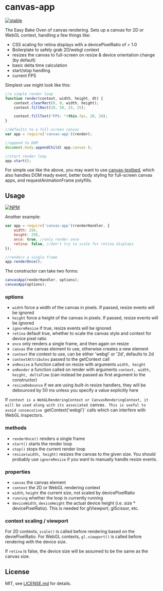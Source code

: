 # canvas-app

[![stable](http://badges.github.io/stability-badges/dist/stable.svg)](http://github.com/badges/stability-badges)

The Easy Bake Oven of canvas rendering. Sets up a canvas for 2D or WebGL context, handling a few things like:

- CSS scaling for retina displays with a devicePixelRatio of > 1.0
- Boilerplate to safely grab 2D/webgl context
- resizes the canvas to full-screen on resize & device orientation change (by default)
- basic delta time calculation
- start/stop handling
- current FPS

Simplest use might look like this:

```js
//a simple render loop
function render(context, width, height, dt) {
	context.clearRect(0, 0, width, height);
	context.fillRect(20, 50, 25, 25);

	context.fillText("FPS: "+this.fps, 20, 20);
}

//defaults to a full-screen canvas
var app = require('canvas-app')(render);

//append to DOM
document.body.appendChild( app.canvas );

//start render loop
app.start();
```

For simple use like the above, you may want to use [canvas-testbed](https://github.com/mattdesl/canvas-testbed), which also handles DOM ready event, better body styling for full-screen canvas apps, and requestAnimationFrame polyfills.

## Usage

[![NPM](https://nodei.co/npm/canvas-app.png)](https://nodei.co/npm/canvas-app/)

Another example:

```js
var app = require('canvas-app')(renderHandler, {
	width: 256,
	height: 256,
	once: true, //only render once
	retina: false, //don't try to scale for retina displays
});

//renders a single frame
app.renderOnce();
```

The constructor can take two forms:

```js
canvasApp(renderHandler, options);
canvasApp(options);
```

### options

- `width` force a width of the canvas in pixels. If passed, resize events will be ignored
- `height` force a height of the canvas in pixels. If passed, resize events will be ignored
- `ignoreResize` if true, resize events will be ignored
- `retina` default true, whether to scale the canvas style and context for device pixel ratio
- `once` only renders a single frame, and then again on resize
- `canvas` the canvas element to use, otherwise creates a new element
- `context` the context to use, can be either 'webgl' or '2d', defaults to 2d
- `contextAttributes` passed to the getContext call
- `onResize` a function called on resize with arguments `width, height`
- `onRender` a function called on render with arguments `context, width, height, deltaTime` (can instead be passed as first argument to the constructor)
- `resizeDebounce` if we are using built-in resize handlers, they will be debounced by 50 ms unless you specify a value explicitly here

If `context is a WebGLRenderingContext or CanvasRenderingContext, it will be used along with its associated `canvas`. This is useful to avoid consecutive `getContext('webgl')` calls which can interfere with WebGL inspectors. 

### methods

- `renderOnce()` renders a single frame
- `start()` starts the render loop
- `stop()` stops the current render loop
- `resize(width, height)` resizes the canvas to the given size. You should probably use `ignoreResize` if you want to manually handle resize events.

### properties

- `canvas` the canvas element
- `context` the 2D or WebGL rendering context
- `width`, `height` the current size, not scaled by devicePixelRatio
- `running` whether the loop is currently running
- `deviceWidth`, `deviceHeight` the actual device height (i.e. size * devicePixelRatio). This is needed for glViewport, glScissor, etc.

### context scaling / viewport

For 2D contexts, `scale()` is called before rendering based on the deviePixelRatio. For WebGL contexts, `gl.viewport()` is called before rendering with the device size. 

If `retina` is false, the device size will be assumed to be the same as the canvas size. 

## License

MIT, see [LICENSE.md](http://github.com/mattdesl/canvas-app/blob/master/LICENSE.md) for details.